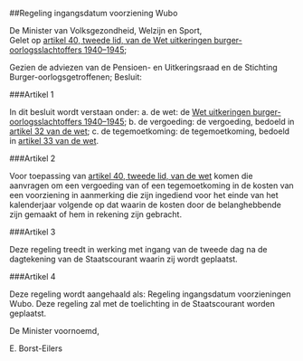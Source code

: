 <meta http-equiv='Content-Type' content='text/html; charset=utf-8' />

##Regeling ingangsdatum voorziening Wubo 

De Minister van Volksgezondheid, Welzijn en Sport,  
Gelet op [artikel 40, tweede lid, van de Wet uitkeringen burger-oorlogsslachtoffers 1940–1945](../../../../../../wet/wet/uitkeringen/burger-oorlogsslachtoffers/1940-1945/BWBR0003664/README.md);

Gezien de adviezen van de Pensioen- en Uitkeringsraad en de Stichting Burger-oorlogsgetroffenen;
Besluit:     

###Artikel  1  

In dit besluit wordt verstaan onder: a.  de wet:   de [Wet uitkeringen burger-oorlogsslachtoffers 1940–1945](../../../../../../wet/wet/uitkeringen/burger-oorlogsslachtoffers/1940-1945/BWBR0003664/README.md);  b.  de vergoeding:  de vergoeding, bedoeld in [artikel 32 van de wet](../../../../../../wet/wet/uitkeringen/burger-oorlogsslachtoffers/1940-1945/BWBR0003664/README.md);  c. de tegemoetkoming:   de tegemoetkoming, bedoeld in [artikel 33 van de wet](../../../../../../wet/wet/uitkeringen/burger-oorlogsslachtoffers/1940-1945/BWBR0003664/README.md).    

###Artikel  2  

Voor toepassing van [artikel 40, tweede lid, van de wet](../../../../../../wet/wet/uitkeringen/burger-oorlogsslachtoffers/1940-1945/BWBR0003664/README.md) komen die aanvragen om een vergoeding van of een tegemoetkoming in de kosten van een voorziening in aanmerking die zijn ingediend voor het einde van het kalenderjaar volgende op dat waarin de kosten door de belanghebbende zijn gemaakt of hem in rekening zijn gebracht.  

###Artikel  3  

Deze regeling treedt in werking met ingang van de tweede dag na de dagtekening van de Staatscourant waarin zij wordt geplaatst.  

###Artikel  4  

Deze regeling wordt aangehaald als: Regeling ingangsdatum voorzieningen Wubo. 
Deze regeling zal met de toelichting in de Staatscourant worden geplaatst.   

De Minister voornoemd, 

E.  Borst-Eilers      
